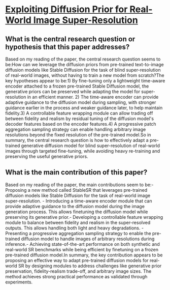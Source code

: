 # [Exploiting Diffusion Prior for Real-World Image Super-Resolution](https://arxiv.org/abs/2305.07015)

## What is the central research question or hypothesis that this paper addresses?

Based on my reading of the paper, the central research question seems to be:How can we leverage the diffusion priors from pre-trained text-to-image diffusion models like Stable Diffusion for the task of blind super-resolution of real-world images, without having to train a new model from scratch?The key hypotheses appear to be:1) By fine-tuning only a lightweight time-aware encoder attached to a frozen pre-trained Stable Diffusion model, the generative priors can be preserved while adapting the model for super-resolution in an efficient manner. 2) The time-aware encoder can provide adaptive guidance to the diffusion model during sampling, with stronger guidance earlier in the process and weaker guidance later, to help maintain fidelity.3) A controllable feature wrapping module can allow trading off between fidelity and realism by residual tuning of the diffusion model's decoder features based on the encoder features.4) A progressive patch aggregation sampling strategy can enable handling arbitrary image resolutions beyond the fixed resolution of the pre-trained model.So in summary, the central research question is how to effectively adapt a pre-trained generative diffusion model for blind super-resolution of real-world images through targeted fine-tuning, while avoiding heavy re-training and preserving the useful generative priors.


## What is the main contribution of this paper?

Based on my reading of the paper, the main contributions seem to be:- Proposing a new method called StableSR that leverages pre-trained diffusion models like Stable Diffusion for the task of real-world image super-resolution. - Introducing a time-aware encoder module that can provide adaptive guidance to the diffusion model during the image generation process. This allows finetuning the diffusion model while preserving its generative prior.- Developing a controllable feature wrapping module to balance between fidelity and realism in the super-resolved outputs. This allows handling both light and heavy degradations. - Presenting a progressive aggregation sampling strategy to enable the pre-trained diffusion model to handle images of arbitrary resolutions during inference.- Achieving state-of-the-art performance on both synthetic and real-world SR benchmarks while being efficient by finetuning on a frozen pre-trained diffusion model.In summary, the key contribution appears to be proposing an effective way to adapt pre-trained diffusion models for real-world SR by designing modules to address challenges like generative prior preservation, fidelity-realism trade-off, and arbitrary image sizes. The method achieves strong practical performance as validated through experiments.
